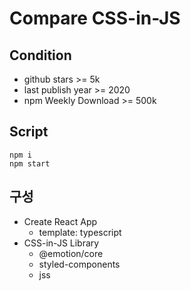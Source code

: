 # Compare CSS-in-JS

## Condition

- github stars >= 5k
- last publish year >= 2020
- npm Weekly Download >= 500k

## Script

```shell
npm i
npm start
```

## 구성

- Create React App
  - template: typescript
- CSS-in-JS Library
  - @emotion/core
  - styled-components
  - jss
